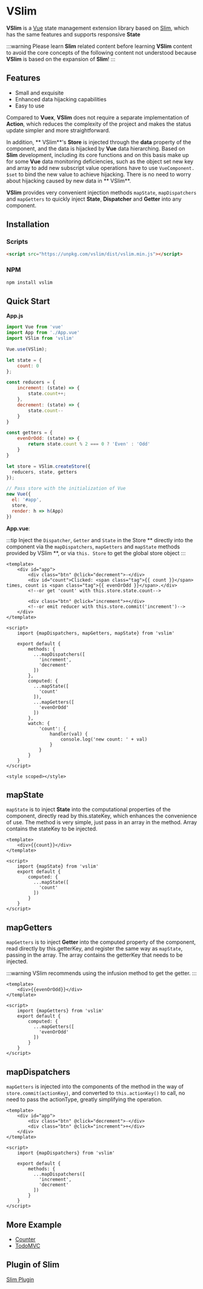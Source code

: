 # VSlim

**VSlim** is a [Vue](https://cn.vuejs.org/) state management extension library based on [Slim](/zh/intro.html), which has the same features and supports responsive **State**

:::warning
Please learn **Slim** related content before learning **VSlim** content to avoid the core concepts of the following content not understood because **VSlim** is based on the expansion of **Slim**!
:::

## Features

* Small and exquisite
* Enhanced data hijacking capabilities
* Easy to use

Compared to **Vuex**, **VSlim** does not require a separate implementation of **Action**, which reduces the complexity of the project and makes the status update simpler and more straightforward.

In addition, ** VSlim**'s **Store** is injected through the **data** property of the component, and the data is hijacked by **Vue** data hierarching.
Based on **Slim** development, including its core functions and on this basis make up for some **Vue** data monitoring deficiencies, such as the object set new key and array to add new subscript value operations have to use `VueComponent. $set` to bind the new value to achieve hijacking.
There is no need to worry about hijacking caused by new data in ** VSlim**.

**VSlim** provides very convenient injection methods `mapState`, `mapDispatchers` and `mapGetters` to quickly inject **State**, **Dispatcher** and **Getter** into any component.

## Installation

### Scripts

```html
<script src="https://unpkg.com/vslim/dist/vslim.min.js"></script>
```

### NPM

```bash
npm install vslim
```

## Quick Start

**App.js**

```javascript
import Vue from 'vue'
import App from './App.vue'
import VSlim from 'vslim'

Vue.use(VSlim);

let state = {
    count: 0
};

const reducers = {
    increment: (state) => {
        state.count++;
    },
    decrement: (state) => {
        state.count--
    }
}

const getters = {
    evenOrOdd: (state) => {
        return state.count % 2 === 0 ? 'Even' : 'Odd'
    }
}

let store = VSlim.createStore({
  reducers, state, getters
});

// Pass store with the initialization of Vue
new Vue({
  el: '#app',
  store,
  render: h => h(App)
})
```

**App.vue**: 

:::tip
Inject the `Dispatcher`, `Getter` and `State` in the Store ** directly into the component via the `mapDispatchers`, `mapGetters` and `mapState` methods provided by VSlim **, or via `this. Store` to get the global store object
:::

```vue
<template>
    <div id="app">
        <div class="btn" @click="decrement">-</div>
        <div id="count">Clicked: <span class="tag">{{ count }}</span> times, count is <span class="tag">{{ evenOrOdd }}</span>.</div>
        <!--or get 'count' with this.store.state.count-->
        
        <div class="btn" @click="increment">+</div>
        <!--or emit reducer with this.store.commit('increment')-->
    </div>
</template>

<script>
    import {mapDispatchers, mapGetters, mapState} from 'vslim'

    export default {
        methods: {
          ...mapDispatchers([
            'increment',
            'decrement'
          ])
        },
        computed: {
          ...mapState([
            'count'
          ]),
          ...mapGetters([
            'evenOrOdd'
          ])
        },
        watch: {
            'count': {
                handler(val) {
                    console.log('new count: ' + val)
                }
            }
        }
    }
</script>

<style scoped></style>
```
## mapState

`mapState` is to inject **State** into the computational properties of the component, directly read by this.stateKey, which enhances the convenience of use. The method is very simple, just pass in an array in the method.
Array contains the stateKey to be injected.

```vue
<template>
    <div>{{count}}</div>
</template>

<script>
    import {mapState} from 'vslim'
    export default {
        computed: {
          ...mapState([
            'count'
          ])
        }
    }
</script>
```

## mapGetters

`mapGetters` is to inject **Getter** into the computed property of the component, read directly by this.getterKey, and register the same way as `mapState`, passing in the array.
The array contains the getterKey that needs to be injected.

:::warning
VSlim recommends using the infusion method to get the getter.
:::

```vue
<template>
    <div>{{evenOrOdd}}</div>
</template>

<script>
    import {mapGetters} from 'vslim'
    export default {
        computed: {
          ...mapGetters([
            'evenOrOdd'
          ])
        }
    }
</script>
```

## mapDispatchers
`mapGetters` is injected into the components of the method in the way of `store.commit(actionKey)`, and converted to `this.actionKey()` to call, no need to pass the actionType, greatly simplifying the operation.

```vue
<template>
    <div id="app">
        <div class="btn" @click="decrement">-</div>
        <div class="btn" @click="increment">+</div>
    </div>
</template>

<script>
    import {mapDispatchers} from 'vslim'

    export default {
        methods: {
          ...mapDispatchers([
            'increment',
            'decrement'
          ])
        }
    }
</script>
```

## More Example
* [Counter](https://github.com/victor0210/slim/tree/master/example/vue-counter)
* [TodoMVC](https://github.com/victor0210/slim/tree/master/example/vue-todomvc)

## Plugin of Slim
[Slim Plugin](/zh/plugin.html)
